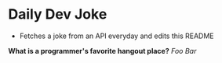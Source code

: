 
# Daily Dev Joke

- Fetches a joke from an API everyday and edits this README

**What is a programmer's favorite hangout place?**
*Foo Bar*